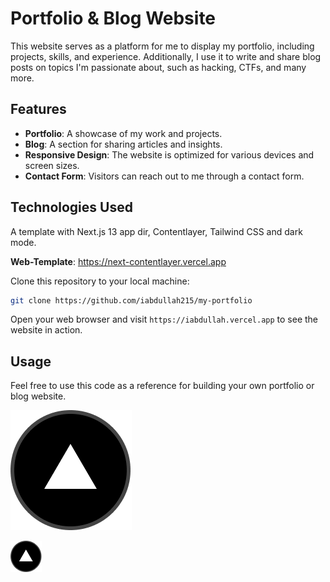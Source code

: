 # Portfolio & Blog Website

This website serves as a platform for me to display my portfolio, including projects, skills, and experience. Additionally, I use it to write and share blog posts on topics I'm passionate about, such as hacking, CTFs, and many more.

## Features

- **Portfolio**: A showcase of my work and projects.
- **Blog**: A section for sharing articles and insights.
- **Responsive Design**: The website is optimized for various devices and screen sizes.
- **Contact Form**: Visitors can reach out to me through a contact form.

## Technologies Used

A template with Next.js 13 app dir, Contentlayer, Tailwind CSS and dark mode.

**Web-Template**: https://next-contentlayer.vercel.app

Clone this repository to your local machine:

```bash
git clone https://github.com/iabdullah215/my-portfolio
```

Open your web browser and visit `https://iabdullah.vercel.app` to see the website in action.

## Usage

Feel free to use this code as a reference for building your own portfolio or blog website.


[![Vercel Logo](/public/static/images/vercel.png)](https://vercel.com/templates/next.js/nextjs-contentlayer)

[<img src="/public/static/images/vercel.png" width="50" height="50" alt="Vercel Logo">](https://vercel.com/templates/next.js/nextjs-contentlayer)
